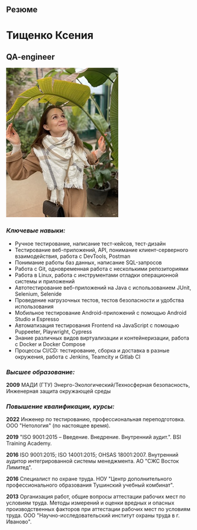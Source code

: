 ## Резюме
# Тищенко Ксения
## **QA-engineer**
![аватар](Аватар-3.jpg)
### *Ключевые навыки:*
- Ручное тестирование, написание тест-кейсов, тест-дизайн
- Тестирование веб-приложений, API, понимание клиент-серверного взаимодействия, работа с DevTools, Postman
- Понимание работы баз данных, написание SQL-запросов
- Работа с Git, одновременная работа с несколькими репозиториями
- Работа в Linux, работа с инструментами отладки операционной системы и приложений
- Автотестирование веб-приложений на Java с использованием JUnit, Selenium, Selenide
- Проведение нагрузочных тестов, тестов безопасности и удобства использования
- Мобильное тестирование Android-приложений с помощью Android Studio и Espresso
- Автоматизация тестирования Frontend на JavaScript с помощью Puppeeter, Playwright, Cypress
- Знание различных видов виртуализации и контейнеризации, работа с Docker и Docker Compose
- Процессы CI/CD: тестирование, сборка и доставка в разные окружения, работа с Jenkins, Teamcity и Gitlab CI

### *Высшее образование:*
**2009** МАДИ (ГТУ)
Энерго-Экологический/Техносферная безопасность, Инженерная защита окружающей среды

### *Повышение квалификации, курсы:*

**2022** Инженер по тестированию, профессиональная переподготовка.
ООО "Нетология" (по настоящее время).

**2019** "ISO 9001:2015 – Введение. Внедрение. Внутренний аудит.".
BSI Training Academy.

**2016** ISO 9001:2015; ISO 14001:2015; OHSAS 18001:2007. Внутренний аудитор интегрированной системы менеджмента.
АО "СЖС Восток Лимитед".

**2016** Специалист по охране труда.
НОУ "Центр дополнительного профессионального образования Тушинский учебный комбинат".

**2013** Организация работ, общие вопросы аттестации рабочих мест по условиям труда. Методы измерений и оценки вредных и опасных производственных факторов при аттестации рабочих мест по условиям труда.
ООО "Научно-исследовательский институт охраны труда в г. Иваново".